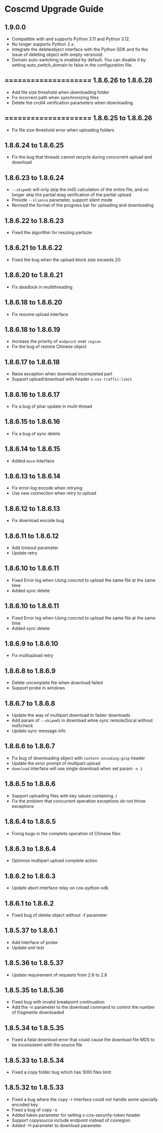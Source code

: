 Coscmd Upgrade Guide
====================
1.9.0.0
--------------------
- Compatible with and supports Python 3.11 and Python 3.12.
- No longer supports Python 2.x.
- Integrate the deleteobject interface with the Python SDK and fix the issue of deleting object with empty versionid.
- Domain auto-switching is enabled by default. You can disable it by setting auto_switch_domain to false in the configuration file.

====================
1.8.6.26 to 1.8.6.28
--------------------
- Add file size threshold when downloading folder
- Fix incorrect path when synchronizing files
- Delete the crc64 verification parameters when downloading

====================
1.8.6.25 to 1.8.6.26
--------------------
- Fix file size threshold error when uploading folders

1.8.6.24 to 1.8.6.25
--------------------
- Fix the bug that threads cannot recycle during concurrent upload and download

1.8.6.23 to 1.8.6.24
--------------------
- `--skipmd5` will only skip the md5 calculation of the entire file, and no longer skip the partial etag verification of the partial upload
- Provide `--slience` parameter, support silent mode
- Revised the format of the progress bar for uploading and downloading

1.8.6.22 to 1.8.6.23
--------------------
- Fixed the algorithm for resizing partsize

1.8.6.21 to 1.8.6.22
--------------------
- Fixed the bug when the upload block size exceeds 2G

1.8.6.20 to 1.8.6.21
--------------------
- Fix deadlock in multithreading

1.8.6.18 to 1.8.6.20
--------------------
- Fix resume upload interface

1.8.6.18 to 1.8.6.19
--------------------
- Increase the priority of `endpoint` over `region`
- Fix the bug of restore Chinese object

1.8.6.17 to 1.8.6.18
--------------------
- Raise exception when download incompleted part
- Support upload/download with header `x-cos-traffic-limit`

1.8.6.16 to 1.8.6.17
--------------------
- Fix a bug of phar update in multi-thread

1.8.6.15 to 1.8.6.16
--------------------
- Fix a bug of sync delete

1.8.6.14 to 1.8.6.15
--------------------
- Added `move` Interface

1.8.6.13 to 1.8.6.14
--------------------
- Fix error-log encode when retrying
- Use new connection when retry to upload

1.8.6.12 to 1.8.6.13
--------------------
- Fix download encode bug

1.8.6.11 to 1.8.6.12
--------------------
- Add timeout parameter
- Update retry

1.8.6.10 to 1.8.6.11
--------------------
- Fixed Error log when Using coscmd to upload the same file at the same time
- Added sync delete

1.8.6.10 to 1.8.6.11
--------------------
- Fixed Error log when Using coscmd to upload the same file at the same time
- Added sync delete

1.8.6.9 to 1.8.6.10
--------------------
- Fix multiupload retry

1.8.6.8 to 1.8.6.9
--------------------
- Delete uncomplete file when download failed
- Support probe in windows

1.8.6.7 to 1.8.6.8
--------------------
- Update the way of multipart download to faster downloads 
- Add param of `--skipmd5` in download whne sync remote2local without md5check
- Update sync message info

1.8.6.6 to 1.8.6.7
--------------------
- Fix bug of downloading object with `content-encoding:gzip` header
- Update the error prompt of multipart upload
- `download` interface will use single download when set param `-n 1`

1.8.6.5 to 1.8.6.6
--------------------
- Support uploading files with key values containing ./
- Fix the problem that concurrent operation exceptions do not throw exceptions

1.8.6.4 to 1.8.6.5
--------------------
- Fixing bugs in the complete operation of Chinese files

1.8.6.3 to 1.8.6.4
--------------------
- Optimize multipart upload complete action

1.8.6.2 to 1.8.6.3
--------------------
- Update abort interface relay on cos-python-sdk

1.8.6.1 to 1.8.6.2
--------------------
- Fixed bug of delete object without -f parameter

1.8.5.37 to 1.8.6.1
--------------------
- Add interface of probe
- Update unit test

1.8.5.36 to 1.8.5.37
--------------------
- Update requirement of requests from 2.6 to 2.8 

1.8.5.35 to 1.8.5.36
--------------------
- Fixed bug with invalid breakpoint continuation
- Add the -n parameter to the download command to control the number of fragments downloaded

1.8.5.34 to 1.8.5.35
--------------------
- Fixed a fatal download error that could cause the download file MD5 to be inconsistent with the source file 

1.8.5.33 to 1.8.5.34
--------------------
- Fixed a copy folder bug which has 1000 files limit

1.8.5.32 to 1.8.5.33
--------------------

- Fixed a bug where the copy -r interface could not handle some specially encoded key
- Fixed a bug of copy -s
- Added token parameter for setting x-cos-security-token header
- Support copysource include endpoint instead of cosregion
- Added -H parameter to download parameter


